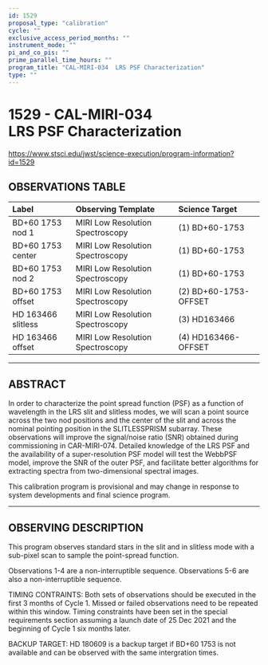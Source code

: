 ```yaml
---
id: 1529
proposal_type: "calibration"
cycle: ""
exclusive_access_period_months: ""
instrument_mode: ""
pi_and_co_pis: ""
prime_parallel_time_hours: ""
program_title: "CAL-MIRI-034  LRS PSF Characterization"
type: ""
---
```

# 1529 - CAL-MIRI-034  LRS PSF Characterization
https://www.stsci.edu/jwst/science-execution/program-information?id=1529
## OBSERVATIONS TABLE
| Label              | Observing Template                  | Science Target            |
| :----------------- | :---------------------------------- | :------------------------ |
| BD+60 1753 nod 1   | MIRI Low Resolution Spectroscopy    | (1) BD+60-1753            |
| BD+60 1753 center  | MIRI Low Resolution Spectroscopy    | (1) BD+60-1753            |
| BD+60 1753 nod 2   | MIRI Low Resolution Spectroscopy    | (1) BD+60-1753            |
| BD+60 1753 offset  | MIRI Low Resolution Spectroscopy    | (2) BD+60-1753-OFFSET     |
| HD 163466 slitless | MIRI Low Resolution Spectroscopy    | (3) HD163466              |
| HD 163466 offset   | MIRI Low Resolution Spectroscopy    | (4) HD163466-OFFSET       |

---

## ABSTRACT

In order to characterize the point spread function (PSF) as a function of wavelength in the LRS slit and slitless modes, we will scan a point source across the two nod positions and the center of the slit and across the nominal pointing position in the SLITLESSPRISM subarray. These observations will improve the signal/noise ratio (SNR) obtained during commissioning in CAR-MIRI-074. Detailed knowledge of the LRS PSF and the availability of a super-resolution PSF model will test the WebbPSF model, improve the SNR of the outer PSF, and facilitate better algorithms for extracting spectra from two-dimensional spectral images.

This calibration program is provisional and may change in response to system developments and final science program.

---

## OBSERVING DESCRIPTION

This program observes standard stars in the slit and in slitless mode with a sub-pixel scan to sample the point-spread function.

Observations 1-4 are a non-interruptible sequence.
Observations 5-6 are also a non-interruptible sequence.

TIMING CONTRAINTS:
Both sets of observations should be executed in the first 3 months of Cycle 1. Missed or failed observations need to be repeated within this window.
Timing constraints have been set in the special requirements section assuming a launch date of 25 Dec 2021 and the beginning of Cycle 1 six months later.

BACKUP TARGET:
HD 180609 is a backup target if BD+60 1753 is not available and can be observed with the same intergration times.